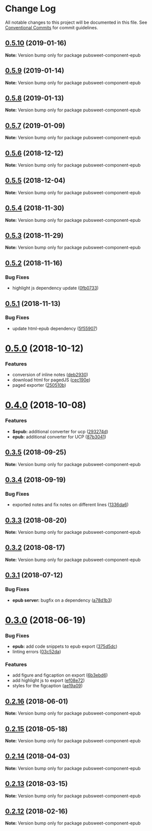 # Change Log

All notable changes to this project will be documented in this file.
See [Conventional Commits](https://conventionalcommits.org) for commit guidelines.

## [0.5.10](https://gitlab.coko.foundation/pubsweet/pubsweet/compare/pubsweet-component-epub@0.5.9...pubsweet-component-epub@0.5.10) (2019-01-16)

**Note:** Version bump only for package pubsweet-component-epub





## [0.5.9](https://gitlab.coko.foundation/pubsweet/pubsweet/compare/pubsweet-component-epub@0.5.8...pubsweet-component-epub@0.5.9) (2019-01-14)

**Note:** Version bump only for package pubsweet-component-epub





## [0.5.8](https://gitlab.coko.foundation/pubsweet/pubsweet/compare/pubsweet-component-epub@0.5.7...pubsweet-component-epub@0.5.8) (2019-01-13)

**Note:** Version bump only for package pubsweet-component-epub





## [0.5.7](https://gitlab.coko.foundation/pubsweet/pubsweet/compare/pubsweet-component-epub@0.5.6...pubsweet-component-epub@0.5.7) (2019-01-09)

**Note:** Version bump only for package pubsweet-component-epub





## [0.5.6](https://gitlab.coko.foundation/pubsweet/pubsweet/compare/pubsweet-component-epub@0.5.5...pubsweet-component-epub@0.5.6) (2018-12-12)

**Note:** Version bump only for package pubsweet-component-epub





## [0.5.5](https://gitlab.coko.foundation/pubsweet/pubsweet/compare/pubsweet-component-epub@0.5.4...pubsweet-component-epub@0.5.5) (2018-12-04)

**Note:** Version bump only for package pubsweet-component-epub





## [0.5.4](https://gitlab.coko.foundation/pubsweet/pubsweet/compare/pubsweet-component-epub@0.5.3...pubsweet-component-epub@0.5.4) (2018-11-30)

**Note:** Version bump only for package pubsweet-component-epub





## [0.5.3](https://gitlab.coko.foundation/pubsweet/pubsweet/compare/pubsweet-component-epub@0.5.2...pubsweet-component-epub@0.5.3) (2018-11-29)

**Note:** Version bump only for package pubsweet-component-epub





<a name="0.5.2"></a>
## [0.5.2](https://gitlab.coko.foundation/pubsweet/pubsweet/compare/pubsweet-component-epub@0.5.1...pubsweet-component-epub@0.5.2) (2018-11-16)


### Bug Fixes

* highlight js dependency update ([0fb0733](https://gitlab.coko.foundation/pubsweet/pubsweet/commit/0fb0733))




<a name="0.5.1"></a>
## [0.5.1](https://gitlab.coko.foundation/pubsweet/pubsweet/compare/pubsweet-component-epub@0.5.0...pubsweet-component-epub@0.5.1) (2018-11-13)


### Bug Fixes

* update html-epub dependency ([5f55907](https://gitlab.coko.foundation/pubsweet/pubsweet/commit/5f55907))




<a name="0.5.0"></a>
# [0.5.0](https://gitlab.coko.foundation/pubsweet/pubsweet/compare/pubsweet-component-epub@0.4.0...pubsweet-component-epub@0.5.0) (2018-10-12)


### Features

* conversion of inline notes ([deb2930](https://gitlab.coko.foundation/pubsweet/pubsweet/commit/deb2930))
* download html for pagedJS ([cec190e](https://gitlab.coko.foundation/pubsweet/pubsweet/commit/cec190e))
* paged exporter ([250510b](https://gitlab.coko.foundation/pubsweet/pubsweet/commit/250510b))




<a name="0.4.0"></a>
# [0.4.0](https://gitlab.coko.foundation/pubsweet/pubsweet/compare/pubsweet-component-epub@0.3.5...pubsweet-component-epub@0.4.0) (2018-10-08)


### Features

* **$epub:** additional converter for ucp ([293274d](https://gitlab.coko.foundation/pubsweet/pubsweet/commit/293274d))
* **epub:** additional converter for UCP ([87b3041](https://gitlab.coko.foundation/pubsweet/pubsweet/commit/87b3041))




<a name="0.3.5"></a>
## [0.3.5](https://gitlab.coko.foundation/pubsweet/pubsweet/compare/pubsweet-component-epub@0.3.4...pubsweet-component-epub@0.3.5) (2018-09-25)




**Note:** Version bump only for package pubsweet-component-epub

<a name="0.3.4"></a>
## [0.3.4](https://gitlab.coko.foundation/pubsweet/pubsweet/compare/pubsweet-component-epub@0.3.3...pubsweet-component-epub@0.3.4) (2018-09-19)


### Bug Fixes

* exported notes and fix notes on different lines ([1336da6](https://gitlab.coko.foundation/pubsweet/pubsweet/commit/1336da6))




<a name="0.3.3"></a>
## [0.3.3](https://gitlab.coko.foundation/pubsweet/pubsweet/compare/pubsweet-component-epub@0.3.2...pubsweet-component-epub@0.3.3) (2018-08-20)




**Note:** Version bump only for package pubsweet-component-epub

<a name="0.3.2"></a>
## [0.3.2](https://gitlab.coko.foundation/pubsweet/pubsweet/compare/pubsweet-component-epub@0.3.1...pubsweet-component-epub@0.3.2) (2018-08-17)




**Note:** Version bump only for package pubsweet-component-epub

<a name="0.3.1"></a>
## [0.3.1](https://gitlab.coko.foundation/pubsweet/pubsweet/compare/pubsweet-component-epub@0.3.0...pubsweet-component-epub@0.3.1) (2018-07-12)


### Bug Fixes

* **epub server:** bugfix on a dependency ([a78d1b3](https://gitlab.coko.foundation/pubsweet/pubsweet/commit/a78d1b3))




<a name="0.3.0"></a>
# [0.3.0](https://gitlab.coko.foundation/pubsweet/pubsweet/compare/pubsweet-component-epub@0.2.16...pubsweet-component-epub@0.3.0) (2018-06-19)


### Bug Fixes

* **epub:** add code snippets to epub export ([375d5dc](https://gitlab.coko.foundation/pubsweet/pubsweet/commit/375d5dc))
* linting errors ([03c52da](https://gitlab.coko.foundation/pubsweet/pubsweet/commit/03c52da))


### Features

* add figure and figcaption on export ([6b3ebd6](https://gitlab.coko.foundation/pubsweet/pubsweet/commit/6b3ebd6))
* add highlight js to export ([ef08e72](https://gitlab.coko.foundation/pubsweet/pubsweet/commit/ef08e72))
* styles for the figcaption ([ae19a09](https://gitlab.coko.foundation/pubsweet/pubsweet/commit/ae19a09))




<a name="0.2.16"></a>
## [0.2.16](https://gitlab.coko.foundation/pubsweet/pubsweet/compare/pubsweet-component-epub@0.2.15...pubsweet-component-epub@0.2.16) (2018-06-01)




**Note:** Version bump only for package pubsweet-component-epub

<a name="0.2.15"></a>
## [0.2.15](https://gitlab.coko.foundation/pubsweet/pubsweet/compare/pubsweet-component-epub@0.2.14...pubsweet-component-epub@0.2.15) (2018-05-18)




**Note:** Version bump only for package pubsweet-component-epub

<a name="0.2.14"></a>
## [0.2.14](https://gitlab.coko.foundation/pubsweet/pubsweet/compare/pubsweet-component-epub@0.2.13...pubsweet-component-epub@0.2.14) (2018-04-03)




**Note:** Version bump only for package pubsweet-component-epub

<a name="0.2.13"></a>
## [0.2.13](https://gitlab.coko.foundation/pubsweet/pubsweet/compare/pubsweet-component-epub@0.2.12...pubsweet-component-epub@0.2.13) (2018-03-15)




**Note:** Version bump only for package pubsweet-component-epub

<a name="0.2.12"></a>

## [0.2.12](https://gitlab.coko.foundation/pubsweet/pubsweet/compare/pubsweet-component-epub@0.2.11...pubsweet-component-epub@0.2.12) (2018-02-16)

**Note:** Version bump only for package pubsweet-component-epub
